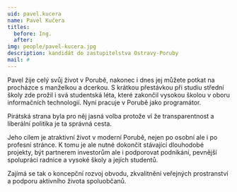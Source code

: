 ```yaml
---
uid: pavel.kucera
name: Pavel Kučera
titles:
  before: Ing. 
  after: 
img: people/pavel-kucera.jpg
description: kandidát do zastupitelstva Ostravy-Poruby
mail: #
---
```


Pavel žije celý svůj život v Porubě, nakonec i dnes jej můžete potkat na procházce s manželkou a dcerkou. S krátkou přestávkou při studiu střední školy zde prožil i svá studentská léta, které zakončil vysokou školou v oboru informačních technologií. Nyní pracuje v Porubě jako programátor.

Pirátská strana byla pro něj jasná volba protože ví že transparentnost a liberální politika je ta správná cesta. 

Jeho cílem je atraktivní život v moderní Porubě, nejen po osobní ale i po profesní stránce. K tomu je ale nutné dokončit stávající dlouhodobé projekty, být partnerem investorům ale i podporovat podnikání, pevnější spolupráci radnice a vysoké školy a jejích studentů.

Zajímá se tak o koncepční rozvoj obvodu, zkvalitnění veřejných prostranství a podporu aktivního života spoluobčanů.
